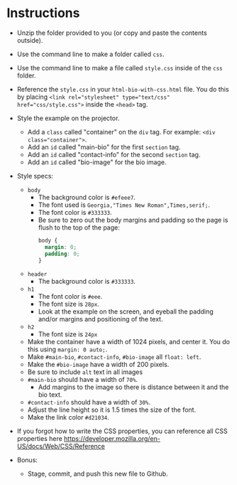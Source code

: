 # Instructions

- Unzip the folder provided to you (or copy and paste the contents outside).
- Use the command line to make a folder called `css`.
- Use the command line to make a file called `style.css` inside of the `css` folder.
- Reference the `style.css` in your `html-bio-with-css.html` file. You do this by placing `<link rel="stylesheet" type="text/css" href="css/style.css">` inside the `<head>` tag.
- Style the example on the projector.
  - Add a `class` called "container" on the `div` tag. For example: `<div class="container">`.
  - Add an `id` called "main-bio" for the first `section` tag.
  - Add an `id` called "contact-info" for the second `section` tag.
  - Add an `id` called "bio-image" for the bio image.
- Style specs:

  - `body`
    - The background color is `#efeee7`.
    - The font used is `Georgia,"Times New Roman",Times,serif;`.
    - The font color is `#333333`.
    - Be sure to zero out the body margins and padding so the page is flush to the top of the page:
      ```css
      body {
        margin: 0;
        padding: 0;
      }
      ```
  - `header`
    - The background color is `#333333`.
  - `h1`
    - The font color is `#eee`.
    - The font size is `28px`.
    - Look at the example on the screen, and eyeball the padding and/or margins and positioning of the text.
  - `h2`
    - The font size is `24px`
  - Make the container have a width of 1024 pixels, and center it. You do this using `margin: 0 auto;`.
  - Make `#main-bio`, `#contact-info`, `#bio-image` all `float: left`.
  - Make the `#bio-image` have a width of 200 pixels.
  - Be sure to include `alt` text in all images
  - `#main-bio` should have a width of `70%`.
    - Add margins to the image so there is distance between it and the bio text.
  - `#contact-info` should have a width of `30%`.
  - Adjust the line height so it is 1.5 times the size of the font.
  - Make the link color `#d21034`.

- If you forgot how to write the CSS properties, you can reference all CSS properties here <https://developer.mozilla.org/en-US/docs/Web/CSS/Reference>

- Bonus:

  - Stage, commit, and push this new file to Github.
